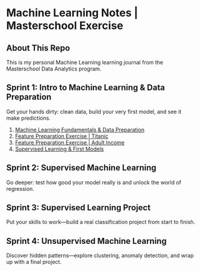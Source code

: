 # Machine Learning Notes | Masterschool Exercise

## About This Repo

This is my personal Machine Learning learning journal from the Masterschool Data Analytics program.

## Sprint 1: Intro to Machine Learning & Data Preparation

Get your hands dirty: clean data, build your very first model, and see it make predictions.

1. [Machine Learning Fundamentals & Data Preparation](/s01_ml_intro_data_prep/ml-fundamentals-data-prep.md)
2. [Feature Preparation Exercise | Titanic](/notebooks/01_feature_prep_titanic.ipynb)
3. [Feature Preparation Exercise | Adult Income](/notebooks/02_feature_prep_adult_income.ipynb)
4. [Supervised Learning & First Models](/s01_ml_intro_data_prep/supervised-learning-1st-models.md)

## Sprint 2: Supervised Machine Learning

Go deeper: test how good your model really is and unlock the world of regression.

## Sprint 3: Supervised Learning Project

Put your skills to work—build a real classification project from start to finish.

## Sprint 4: Unsupervised Machine Learning

Discover hidden patterns—explore clustering, anomaly detection, and wrap up with a final project.
